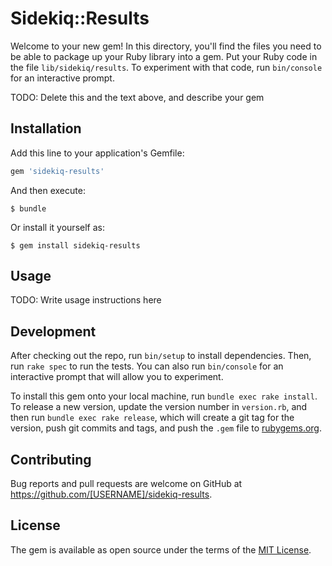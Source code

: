 # Sidekiq::Results

Welcome to your new gem! In this directory, you'll find the files you need to be able to package up your Ruby library into a gem. Put your Ruby code in the file `lib/sidekiq/results`. To experiment with that code, run `bin/console` for an interactive prompt.

TODO: Delete this and the text above, and describe your gem

## Installation

Add this line to your application's Gemfile:

```ruby
gem 'sidekiq-results'
```

And then execute:

    $ bundle

Or install it yourself as:

    $ gem install sidekiq-results

## Usage

TODO: Write usage instructions here

## Development

After checking out the repo, run `bin/setup` to install dependencies. Then, run `rake spec` to run the tests. You can also run `bin/console` for an interactive prompt that will allow you to experiment.

To install this gem onto your local machine, run `bundle exec rake install`. To release a new version, update the version number in `version.rb`, and then run `bundle exec rake release`, which will create a git tag for the version, push git commits and tags, and push the `.gem` file to [rubygems.org](https://rubygems.org).

## Contributing

Bug reports and pull requests are welcome on GitHub at https://github.com/[USERNAME]/sidekiq-results.

## License

The gem is available as open source under the terms of the [MIT License](https://opensource.org/licenses/MIT).
